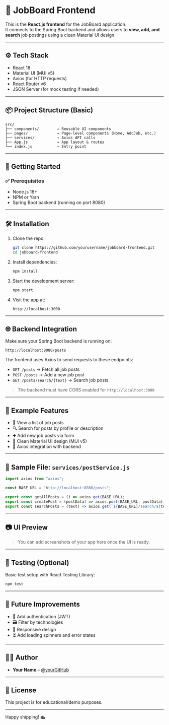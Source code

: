# 🎯 JobBoard Frontend

This is the **React.js frontend** for the JobBoard application.  
It connects to the Spring Boot backend and allows users to **view, add, and search** job postings using a clean Material UI design.

---

## ⚙️ Tech Stack

- React 18
- Material UI (MUI v5)
- Axios (for HTTP requests)
- React Router v6
- JSON Server (for mock testing if needed)

---

## 📦 Project Structure (Basic)

```text
src/
├── components/        → Reusable UI components
├── pages/             → Page-level components (Home, AddJob, etc.)
├── services/          → Axios API calls
├── App.js             → App layout & routes
└── index.js           → Entry point
```

---

## 🚀 Getting Started

### ✅ Prerequisites

- Node.js 18+
- NPM or Yarn
- Spring Boot backend (running on port 8080)

---

## 🛠️ Installation

1. Clone the repo:

   ```bash
   git clone https://github.com/yourusername/jobboard-frontend.git
   cd jobboard-frontend
   ```

2. Install dependencies:

   ```bash
   npm install
   ```

3. Start the development server:

   ```bash
   npm start
   ```

4. Visit the app at:

   ```
   http://localhost:3000
   ```

---

## 🌐 Backend Integration

Make sure your Spring Boot backend is running on:

```
http://localhost:8080/posts
```

The frontend uses Axios to send requests to these endpoints:

- `GET /posts` → Fetch all job posts
- `POST /posts` → Add a new job post
- `GET /posts/search/{text}` → Search job posts

> The backend must have CORS enabled for `http://localhost:3000`

---

## 📄 Example Features

- 🧾 View a list of job posts
- 🔍 Search for posts by profile or description
- ➕ Add new job posts via form
- 🎨 Clean Material UI design (MUI v5)
- 🔁 Axios integration with backend

---

## 📁 Sample File: `services/postService.js`

```js
import axios from "axios";

const BASE_URL = "http://localhost:8080/posts";

export const getAllPosts = () => axios.get(BASE_URL);
export const createPost = (postData) => axios.post(BASE_URL, postData);
export const searchPosts = (text) => axios.get(`${BASE_URL}/search/${text}`);
```

---

## 📷 UI Preview

> You can add screenshots of your app here once the UI is ready.

---

## 🧪 Testing (Optional)

Basic test setup with React Testing Library:

```bash
npm test
```

---

## 📌 Future Improvements

- 🔐 Add authentication (JWT)
- 🗃️ Filter by technologies
- 📱 Responsive design
- ⏳ Add loading spinners and error states

---

## 🧑‍💻 Author

- **Your Name** – [@yourGitHub](https://github.com/yourGitHub)

---

## 📃 License

This project is for educational/demo purposes.

---

Happy shipping! 🛳️
